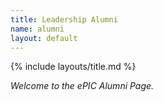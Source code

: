 ```yaml
---
title: Leadership Alumni
name: alumni
layout: default
---
```


{% include layouts/title.md %}

*Welcome to the ePIC Alumni Page.*
